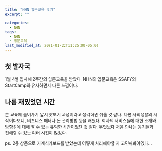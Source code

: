 ```yaml
---
title: "NHN 입문교육 후기"
excerpt: "" 

categories:
  - NHN
tags:
  - NHN
  - 입문교육
last_modified_at: 2021-01-22T11:25:00-05:00
---
```


## 첫 발자국
1월 4일 입사해 2주간의 입문교육을 받았다.
NHN의 입문교육은 SSAFY의 StartCamp와 유사하면서 다른 느낌이다.

## 나름 재밌었던 시간
본 교육에 들어가기 앞서 맛보기 과정이라고 생각하면 쉬울 것 같다.
다만 사회생활의 시작이다보니, 비즈니스 매너나 돈 관리방법 등을 배웠다.
회사의 서비스들에 대한 소개와 방향성에 대해 알 수 있는 유익한 시간이었던 것 같다.
무엇보다 처음 만나는 동기들과 친해질 수 있는 여러 시간이 많았다.

ps. 2등 상품으로 기계식키보드를 받았는데 어떻게 처리해야할 지 고민해봐야겠다...

